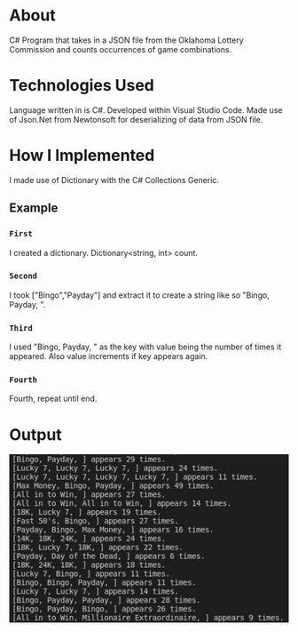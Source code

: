 # About
C# Program that takes in a JSON file from the Oklahoma Lottery Commission and counts occurrences of game combinations.

# Technologies Used
Language written in is C#. Developed within Visual Studio Code. Made use of Json.Net from Newtonsoft for deserializing of data from JSON file.

# How I Implemented
I made use of Dictionary with the C# Collections Generic.

## Example
### `First`
I created a dictionary. Dictionary<string, int> count.

### `Second`
I took ["Bingo","Payday"] and extract it to create a string like so "Bingo, Payday, ".

### `Third`
I used "Bingo, Payday, " as the key with value being the number of times it appeared. Also value increments if key appears again.

### `Fourth`
Fourth, repeat until end.

# Output
![Screen of output](https://github.com/tonyern/oklahoma-lottery-game/blob/master/assets/output.png)
